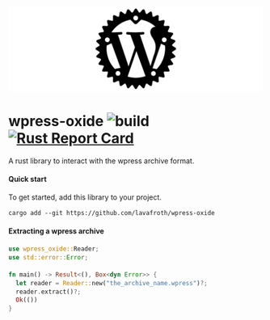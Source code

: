 ![](assets/wpress-oxide.png)

# wpress-oxide ![build](https://github.com/lavafroth/wpress-oxide/actions/workflows/rust.yml/badge.svg) [![Rust Report Card](https://rust-reportcard.xuri.me/badge/github.com/lavafroth/wpress-oxide)](https://rust-reportcard.xuri.me/report/github.com/lavafroth/wpress-oxide)

A rust library to interact with the wpress archive format.

#### Quick start

To get started, add this library to your project.

```
cargo add --git https://github.com/lavafroth/wpress-oxide
```

#### Extracting a wpress archive

```rust
use wpress_oxide::Reader;
use std::error::Error;

fn main() -> Result<(), Box<dyn Error>> {
  let reader = Reader::new("the_archive_name.wpress")?;
  reader.extract()?;
  Ok(())
}
```
